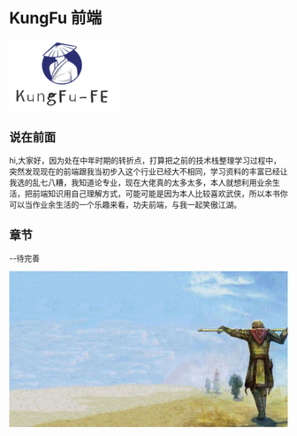 # KungFu 前端
<img src="./images/big-logo.png" alt="图片替换文本" width="200" height="130" />

## 说在前面

hi,大家好，因为处在中年时期的转折点，打算把之前的技术栈整理学习过程中，突然发现现在的前端跟我当初步入这个行业已经大不相同，学习资料的丰富已经让我选的乱七八糟，我知道论专业，现在大佬真的太多太多，本人就想利用业余生活，把前端知识用自己理解方式，可能可能是因为本人比较喜欢武侠，所以本书你可以当作业余生活的一个乐趣来看，功夫前端，与我一起笑傲江湖。

## 章节
--待完善



![](./images/至尊宝.jpeg)